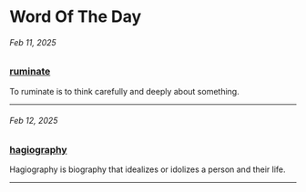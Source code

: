 # Word Of The Day

###### *Feb 11, 2025*
### [ruminate](https://www.merriam-webster.com/dictionary/ruminate)
To ruminate is to think carefully and deeply about something.

----

###### *Feb 12, 2025*
### [hagiography](https://www.merriam-webster.com/dictionary/hagiography)
Hagiography is biography that idealizes or idolizes a person and their life.

---

